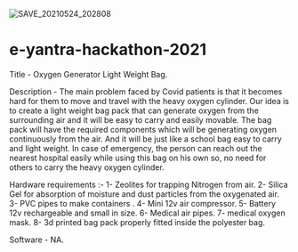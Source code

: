 ![SAVE_20210524_202808](https://user-images.githubusercontent.com/66246898/119366688-d81d0f00-bcce-11eb-8823-a7773033a1e4.jpg)
# e-yantra-hackathon-2021
Title - Oxygen Generator Light Weight Bag.

Description - The main problem faced by Covid patients is that it becomes hard for them to move and travel with the heavy oxygen cylinder. Our idea is to create a light weight bag pack that can generate oxygen from the surrounding air and it will be easy to carry and easily movable.
The bag pack will have the required components which will be generating oxygen continuously from the air. And it will be just like a school bag easy to carry and light weight. In case of emergency, the person can reach out the nearest hospital easily while using this bag on his own so, no need for others to carry the heavy oxygen cylinder.



Hardware requirements :-
1- Zeolites for trapping Nitrogen from air.
2- Silica Gel for absorption of moisture and dust particles from the oxygenated air.
3- PVC pipes to make containers .
4- Mini 12v air compressor.
5- Battery 12v rechargeable and small in size.
6- Medical air pipes.
7- medical oxygen mask.
8- 3d printed bag pack properly fitted inside the polyester bag.

Software - NA.



